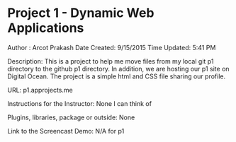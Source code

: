 # Project 1 - Dynamic Web Applications

Author : Arcot Prakash
Date Created: 9/15/2015
Time Updated: 5:41 PM

Description: This is a project to help me move files from my local git p1 directory to the github p1 
directory.  In addition, we are hosting our p1 site on Digital Ocean.  The project is a simple html and 
CSS file sharing our profile.

URL: p1.approjects.me

Instructions for the Instructor: None I can think of

Plugins, libraries, package or outside: None

Link to the Screencast Demo: N/A for p1
